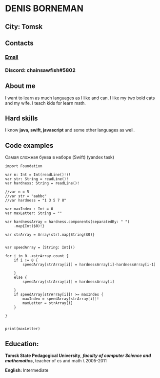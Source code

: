# DENIS BORNEMAN
## **City**: Tomsk
## **Contacts**
### [Email](mailto:chainsawfish@gmail.com)
### **Discord**: chainsawfish#5802

## **About me**
I want to learn as much languages as I like and can. I like my two bold cats and my wife. I teach kids for learn math.

## **Hard skills**
I know **java, swift, javascript** and some other languages as well.


## **Code examples**

Самая сложная буква в наборе (Swift) (yandex task)
```
import Foundation

var n: Int = Int(readLine()!)!
var str: String = readLine()!
var hardness: String = readLine()!

//var n = 5
//var str = "aabbc"
//var hardness = "1 3 5 7 8"

var maxIndex : Int = 0
var maxLetter: String = ""

var hardnessArray = hardness.components(separatedBy: " ")
    .map{Int($0)!}

var strArray = Array(str).map{String($0)}


var speedArray = [String: Int]()

for i in 0..<strArray.count {
    if i != 0 {
        speedArray[strArray[i]] = hardnessArray[i]-hardnessArray[i-1]
        
    }
    else {
        speedArray[strArray[i]] = hardnessArray[i]

    }
    if speedArray[strArray[i]]! >= maxIndex {
        maxIndex = speedArray[strArray[i]]!
        maxLetter = strArray[i]
    }
    
}


print(maxLetter)

```



## **Education:**
**Tomsk State Pedagogical University**, ___faculty of computer Science and mathematics___, teacher of cs and math \ 2005-2011

**English:** Intermediate 
